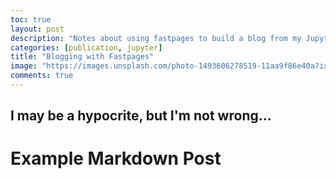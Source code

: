 ```yaml
---
toc: true
layout: post
description: "Notes about using fastpages to build a blog from my Jupyter Notebooks and Markdown documents."
categories: [publication, jupyter]
title: "Blogging with Fastpages"
image: "https://images.unsplash.com/photo-1493606278519-11aa9f86e40a?ixlib=rb1.2.1&ixid=MnwxMjA3fDB8MHxwaG90by1wYWdlfHx8fGVufDB8fHx8&auto=format&fit=crop&w=1740&q=80"
comments: true
---
```

## I may be a hypocrite, but I'm not wrong...


# Example Markdown Post